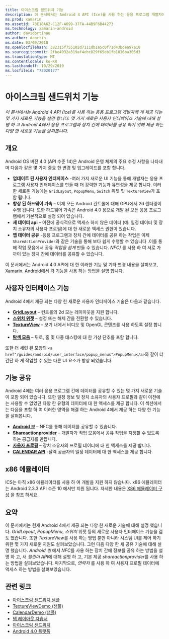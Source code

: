 ```yaml
---
title: 아이스크림 샌드위치 기능
description: 이 문서에서는 Android 4 API (Ice)를 사용 하는 응용 프로그램 개발자에 게 제공 되는 몇 가지 새로운 기능을 설명 합니다. 몇 가지 새로운 사용자 인터페이스 기술에 대해 설명 하 고 Android 4에서 응용 프로그램과 장치 간에 데이터를 공유 하기 위해 제공 하는 다양 한 새로운 기능을 살펴봅니다.
ms.prod: xamarin
ms.assetid: 78E18A62-C12F-A699-37FA-44B9F6B44273
ms.technology: xamarin-android
author: davidortinau
ms.author: daortin
ms.date: 03/09/2018
ms.openlocfilehash: 382315f755102d7111db1a5c0f71d43bdea97a10
ms.sourcegitcommit: 2fbe4932a319af4ebc829f65eb1fb1816ba305d3
ms.translationtype: MT
ms.contentlocale: ko-KR
ms.lasthandoff: 10/29/2019
ms.locfileid: "73020177"
---
```

# <a name="ice-cream-sandwich-features"></a>아이스크림 샌드위치 기능

_이 문서에서는 Android 4 API (Ice)를 사용 하는 응용 프로그램 개발자에 게 제공 되는 몇 가지 새로운 기능을 설명 합니다. 몇 가지 새로운 사용자 인터페이스 기술에 대해 설명 하 고 Android 4에서 응용 프로그램과 장치 간에 데이터를 공유 하기 위해 제공 하는 다양 한 새로운 기능을 살펴봅니다._

## <a name="overview"></a>개요

Android OS 버전 4.0 (API 수준 14)은 Android 운영 체제의 주요 수정 사항을 나타내며 다음과 같은 몇 가지 중요 한 변경 및 업그레이드를 포함 합니다.

- **업데이트 된 사용자 인터페이스** -여러 가지 새로운 UI 기능을 통해 개발자는 응용 프로그램 사용자 인터페이스를 만들 때 더 강력한 기능과 유연성을 제공 합니다. 이러한 새로운 기능에는 `GridLayout`, `PopupMenu`, `Switch` 위젯 및 `TextureView`가 포함 됩니다. 
- **향상 된 하드웨어 가속** – 이제 모든 Android 컨트롤에 대해 GPU에서 2d 렌더링이 수행 됩니다. 또한 하드웨어 가속은 Android 4.0 용으로 개발 된 모든 응용 프로그램에서 기본적으로 설정 되어 있습니다. 
- **새 데이터 api** – 이전에 공식적으로 액세스 하지 않은 데이터 (예: 일정 데이터 및 장치 소유자의 사용자 프로필)에 대 한 새로운 액세스 권한이 있습니다. 
- **앱 데이터 공유** -응용 프로그램과 장치 간에 데이터를 공유 하는 작업은 이제 `ShareActionProvider`와 같은 기술을 통해 보다 쉽게 수행할 수 있습니다 .이를 통해 작업 모음에서 공유 *작업을 쉽게* 만들 수 있습니다.  *NFC)* 를 사용 하 여 서로 가까이 있는 장치 간에 데이터를 공유할 수 있습니다. 

이 문서에서는 Android 4.0 API에 대 한 이러한 기능 및 기타 변경 내용을 살펴보고, Xamarin. Android에서 각 기능을 사용 하는 방법을 설명 합니다.

## <a name="user-interface-features"></a>사용자 인터페이스 기능

Android 4에서 제공 되는 다양 한 새로운 사용자 인터페이스 기술은 다음과 같습니다.

- **[GridLayout](~/android/user-interface/layouts/grid-layout.md)** – 컨트롤의 2d 모눈 레이아웃을 지원 합니다. 
- **[스위치 위젯](~/android/user-interface/controls/switch.md)** – 설정 또는 해제 간을 전환할 수 있습니다. 
- **[TextureView](~/android/user-interface/controls/texture-view.md)** – 보기 내에서 비디오 및 OpenGL 콘텐츠를 사용 하도록 설정 합니다. 
- **[탐색 모음](~/android/user-interface/controls/navigation-bar.md)** – 뒤로, 홈 및 다중 태스킹에 대 한 가상 단추를 포함 합니다. 

또한 더 세련 된 모양의 `<a href"/guides/android/user_interface/popup_menus">PopupMenu</a>`와 같이 더 간단 하 게 작업할 수 있는 다른 UI 요소가 향상 되었습니다.

## <a name="sharing-features"></a>기능 공유

Android 4에는 여러 응용 프로그램 간에 데이터를 공유할 수 있는 몇 가지 새로운 기술이 포함 되어 있습니다. 또한 일정 정보 및 장치 소유자의 사용자 프로필과 같이 이전에는 사용할 수 없었던 다양 한 유형의 데이터에 대 한 액세스를 제공 합니다. 이 섹션에서는 다음을 포함 하 여 이러한 영역을 해결 하는 Android 4에서 제공 하는 다양 한 기능을 살펴봅니다.

- **[Android 보](~/android/platform/android-beam.md)** – NFC를 통해 데이터를 공유할 수 있습니다.
- **[Shareactionprovider](~/android/user-interface/controls/action-bar.md)** – 개발자가 작업 모음에서 공유 작업을 지정할 수 있도록 하는 공급자를 만듭니다. 
- **[사용자 프로필](~/android/user-interface/user-profile.md)** – 장치 소유자의 프로필 데이터에 대 한 액세스를 제공 합니다. 
- **[CALENDAR API](~/android/user-interface/controls/calendar.md)** -달력 공급자의 일정 데이터에 대 한 액세스를 제공 합니다. 

## <a name="x86-emulators"></a>x86 에뮬레이터

ICS는 아직 x86 에뮬레이터를 사용 하 여 개발을 지원 하지 않습니다. x86 에뮬레이터는 Android 2.3.3 API 수준 10 에서만 지원 됩니다. 자세한 내용은 [X86 에뮬레이터 구성](~/android/get-started/installation/android-emulator/index.md) 을 참조 하세요.

## <a name="summary"></a>요약

이 문서에서는 현재 Android 4에서 제공 되는 다양 한 새로운 기술에 대해 설명 했습니다. *GridLayout*, *PopupMenu*, *스위치* 위젯 등의 새로운 사용자 인터페이스 기능을 검토 했습니다. 또한 *TextureView*를 사용 하는 방법 뿐만 아니라 시스템 UI를 제어 하기 위한 몇 가지 새로운 지원도 살펴보았습니다. 그런 다음 다양 한 새 공유 기술에 대해 설명 했습니다. *Android 빔* 에서 *NFC*를 사용 하는 장치 간에 정보를 공유 하는 방법을 설명 하 고, 새 *캘린더 API*에 대해 설명 하 고, 기본 제공 *shareactionprovider*를 사용 하는 방법을 살펴보았습니다.
마지막으로, *연락처* 를 사용 하 여 사용자 프로필 데이터에 액세스 하는 방법을 살펴보았습니다.

## <a name="related-links"></a>관련 링크

- [아이스크림 샌드위치 샘플](https://docs.microsoft.com/samples/xamarin/monodroid-samples/platformfeatures-ics-samples)
- [TextureViewDemo (샘플)](https://docs.microsoft.com/samples/xamarin/monodroid-samples/textureviewdemo)
- [CalendarDemo (샘플)](https://docs.microsoft.com/samples/xamarin/monodroid-samples/calendardemo)
- [탭 레이아웃 자습서](~/android/user-interface/layouts/tab-layout/index.md)
- [아이스크림 샌드위치](https://developer.android.com/about/versions/android-4.0-highlights.html)
- [Android 4.0 플랫폼](https://developer.android.com/about/versions/android-4.0.html)
